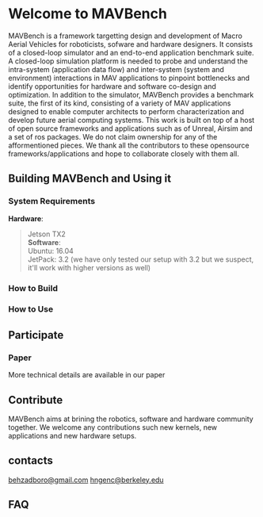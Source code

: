 # Welcome to MAVBench 
MAVBench is a framework targetting design and development of Macro Aerial Vehicles for roboticists, sofware and hardware designers. It consists of a closed-loop simulator and an end-to-end application benchmark suite. A closed-loop simulation platform is needed to probe and understand the intra-system (application data flow) and inter-system (system and environment) interactions in MAV applications to pinpoint bottlenecks and identify opportunities for hardware and software co-design and optimization. In addition to the simulator, MAVBench provides a benchmark suite, the first of its kind, consisting of a variety of MAV applications designed to enable computer architects to perform characterization and develop future aerial computing systems. This work is built on top of a host of open source frameworks and applications such as of Unreal, Airsim and a set of ros packages. We do not claim ownership for any of the afformentioned pieces. We thank all the contributors to these opensource frameworks/applications and hope to collaborate closely with them all. 


## Building MAVBench and Using it

### System Requirements
**Hardware**:  
> Jetson TX2  
**Software**:  
	Ubuntu: 16.04  
	JetPack: 3.2 (we have only tested our setup with 3.2 but we suspect, it'll work with higher versions as well)  


### How to Build

### How to Use


## Participate
### Paper
More technical details are available in our paper

## Contribute
MAVBench aims at brining the robotics, software and hardware community together. We welcome any contributions such new kernels, new applications and new hardware setups.

## contacts
behzadboro@gmail.com
hngenc@berkeley.edu

## FAQ





